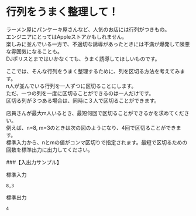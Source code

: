 # 行列をうまく整理して！

ラーメン屋にパンケーキ屋さんなど、人気のお店には行列がつきもの。  
エンジニアにとってはAppleストアかもしれません。  
楽しみに並んでいる一方で、不適切な誘導があったときには不満が爆発して険悪な雰囲気になることも。  
DJポリスとまではいかなくても、うまく誘導してほしいものです。
 
ここでは、そんな行列をうまく整理するために、列を区切る方法を考えてみます。  
n人が並んでいる行列を一人ずつに区切ることにします。  
ただ、一つの列を一度に区切ることができるのは一人だけです。  
区切る列が３つある場合は、同時に３人で区切ることができます。

店員さんが最大m人いるとき、最短何回で区切ることができるかを求めてください。  
例えば、n=8, m=3のときは次の図のようになり、4回で区切ることができます。  
標準入力から、nとmの値がコンマ区切りで指定されます。最短で区切るための回数を標準出力に出力してください。

###【入出力サンプル】

標準入力
```
8,3
```
標準出力
```
4
```
